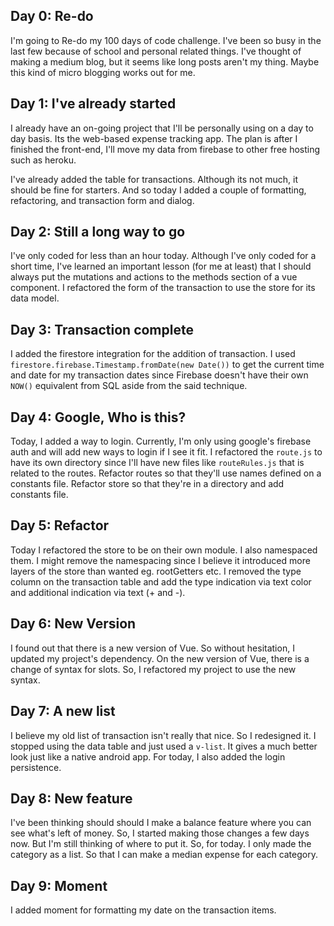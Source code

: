 ## Day 0: Re-do
I'm going to Re-do my 100 days of code challenge. I've been so busy in the last few 
because of school and personal related things. I've thought of making a medium blog, but
it seems like long posts aren't my thing. Maybe this kind of micro blogging works out for me.

## Day 1: I've already started
I already have an on-going project that I'll be personally using on a day to day basis.
Its the web-based expense tracking app. The plan is after I finished the front-end, I'll
move my data from firebase to other free hosting such as heroku.

I've already added the table for transactions. Although its not much, it should be fine for
starters. And so today I added a couple of formatting, refactoring, and transaction form and dialog.

## Day 2: Still a long way to go
I've only coded for less than an hour today. Although I've only coded for a short time, I've learned
an important lesson (for me at least) that I should always put the mutations and actions to the
methods section of a vue component. I refactored the form of the transaction to use the store for its
data model.

## Day 3: Transaction complete
I added the firestore integration for the addition of transaction. I used 
`firestore.firebase.Timestamp.fromDate(new Date())` to get the current time and date for my
transaction dates since Firebase doesn't have their own `NOW()` equivalent from SQL aside from the said 
technique.

## Day 4: Google, Who is this?
Today, I added a way to login. Currently, I'm only using google's firebase auth and will
add new ways to login if I see it fit. I refactored the `route.js` to have its own directory since
I'll have new files like `routeRules.js` that is related to the routes. Refactor routes so that
they'll use names defined on a constants file. Refactor store so that they're in a directory and
add constants file.

## Day 5: Refactor
Today I refactored the store to be on their own module. I also namespaced them. I might remove
the namespacing since I believe it introduced more layers of the store than wanted eg. rootGetters etc.
I removed the type column on the transaction table and add the type indication via text color and
additional indication via text (+ and -).

## Day 6: New Version
I found out that there is a new version of Vue. So without hesitation, I updated my project's 
dependency. On the new version of Vue, there is a change of syntax for slots. So, I refactored my
project to use the new syntax.

## Day 7: A new list
I believe my old list of transaction isn't really that nice. So I redesigned it. I stopped using
the data table and just used a `v-list`. It gives a much better look just like a native android app.
For today, I also added the login persistence.

## Day 8: New feature
I've been thinking should should I make a balance feature where you can see what's left of 
money. So, I started making those changes a few days now. But I'm still thinking of where to
put it. So, for today. I only made the category as a list. So that I can make a median expense
for each category.

## Day 9: Moment
I added moment for formatting my date on the transaction items.
